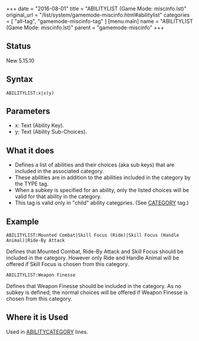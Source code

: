 +++
date = "2016-08-01"
title = "ABILITYLIST (Game Mode: miscinfo.lst)"
original_url = "/list/system/gamemode-miscinfo.html#abilitylist"
categories = [ "all-tag", "gamemode-miscinfo-tag" ]
[menu.main]
    name = "ABILITYLIST (Game Mode: miscinfo.lst)"
    parent = "gamemode-miscinfo"
+++

## Status

New 5.15.10

## Syntax

`ABILITYLIST:x|x(y)`

## Parameters

-   x: Text (Ability Key).
-   y: Text (Ability Sub-Choices).



What it does
------------

-   Defines a list of abilities and their choices (aka sub keys) that
    are included in the associated category.
-   These abilities are in addition to the abilities included in the
    category by the TYPE tag.
-   When a subkey is specified for an ability, only the listed choices
    will be valid for that ability in the category.
-   This tag is valid only in "child" ability categpries. (See
    [CATEGORY](/list/system/gamemode-miscinfo/category.html) tag.)

Example
-------

`ABILITYLIST:Mounted Combat|Skill Focus (Ride)|Skill Focus (Handle Animal)|Ride-By Attack`

Defines that Mounted Combat, Ride-By Attack and Skill Focus should be
included in the category. However only Ride and Handle Animal will be
offered if Skill Focus is chosen from this category.

`ABILITYLIST:Weapon Finesse`

Defines that Weapon Finesse should be included in the category. As no
subkey is defined, the normal choices will be offered if Weapon Finesse
is chosen from this category.

Where it is Used
----------------

Used in
[ABILITYCATEGORY](/list/system/gamemode-miscinfo/abilitycategory.html)
lines.

